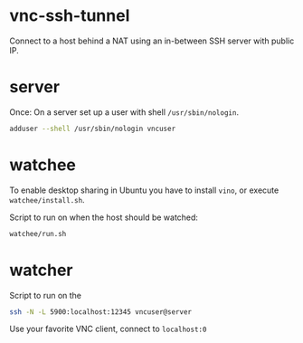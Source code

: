 # vnc-ssh-tunnel
Connect to a host behind a NAT using an in-between SSH server with public IP.

# server
Once: On a server set up a user with shell `/usr/sbin/nologin`.
```sh
adduser --shell /usr/sbin/nologin vncuser
```

# watchee
To enable desktop sharing in Ubuntu you have to install `vino`, or execute `watchee/install.sh`.

Script to run on when the host should be watched:
```sh
watchee/run.sh
```

# watcher
Script to run on the 
```sh
ssh -N -L 5900:localhost:12345 vncuser@server
```

Use your favorite VNC client, connect to `localhost:0`
